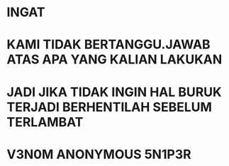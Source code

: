 # INGAT
# KAMI TIDAK BERTANGGU.JAWAB ATAS APA YANG KALIAN LAKUKAN
# JADI JIKA TIDAK INGIN HAL BURUK TERJADI BERHENTILAH SEBELUM TERLAMBAT

#  V3N0M ANONYMOUS 5N1P3R
